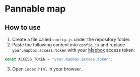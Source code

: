 # Pannable map

## How to use

1. Create a file called `config.js` under the repository folder.
2. Paste the following content into `config.js` and replace `your.mapbox.access.token` with your [Mapbox](https://www.mapbox.com/) access token:
```javascript
const ACCESS_TOKEN = "your.mapbox.access.token";
```
3. Open `index.html` in your browser.
